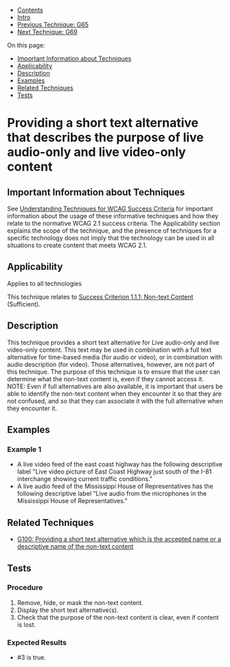 -   [Contents](https://www.w3.org/WAI/WCAG21/Techniques/#techniques "Table of Contents")
-   [Intro](https://www.w3.org/WAI/WCAG21/Techniques/#introduction "Introduction to Techniques")
-   [Previous Technique: G65](G65)
-   [Next Technique: G69](G69)

On this page:

-   [Important Information about Techniques](#important-information)
-   [Applicability](#applicability)
-   [Description](#description)
-   [Examples](#examples)
-   [Related Techniques](#related)
-   [Tests](#tests)

Providing a short text alternative that describes the purpose of live audio-only and live video-only content
============================================================================================================

Important Information about Techniques
--------------------------------------

See [Understanding Techniques for WCAG Success Criteria](https://www.w3.org/WAI/WCAG21/Understanding/understanding-techniques) for important information about the usage of these informative techniques and how they relate to the normative WCAG 2.1 success criteria. The Applicability section explains the scope of the technique, and the presence of techniques for a specific technology does not imply that the technology can be used in all situations to create content that meets WCAG 2.1.

Applicability
-------------

Applies to all technologies

This technique relates to [Success Criterion 1.1.1: Non-text Content](https://www.w3.org/WAI/WCAG21/Understanding/non-text-content) (Sufficient).

Description
-----------

This technique provides a short text alternative for Live audio-only and live video-only content. This text may be used in combination with a full text alternative for time-based media (for audio or video), or in combination with audio description (for video). Those alternatives, however, are not part of this technique. The purpose of this technique is to ensure that the user can determine what the non-text content is, even if they cannot access it. NOTE: Even if full alternatives are also available, it is important that users be able to identify the non-text content when they encounter it so that they are not confused, and so that they can associate it with the full alternative when they encounter it.

Examples
--------

### Example 1

-   A live video feed of the east coast highway has the following descriptive label "Live video picture of East Coast Highway just south of the I-81 interchange showing current traffic conditions."
-   A live audio feed of the Mississippi House of Representatives has the following descriptive label "Live audio from the microphones in the Mississippi House of Representatives."

Related Techniques
------------------

-   [G100: Providing a short text alternative which is the accepted name or a descriptive name of the non-text content](https://www.w3.org/WAI/WCAG21/Techniques/general/G100)

Tests
-----

### Procedure

1.  Remove, hide, or mask the non-text content.
2.  Display the short text alternative(s).
3.  Check that the purpose of the non-text content is clear, even if content is lost.

### Expected Results

-   \#3 is true.
